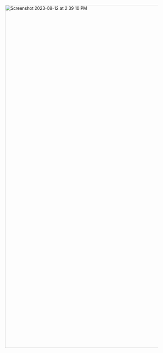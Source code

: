 <img width="1130" alt="Screenshot 2023-08-12 at 2 39 10 PM" src="https://github.com/shaheer100/Algorithm-Design-and-Data-Abstraction/assets/132164680/77956693-b646-42fb-b343-ddbdb8ca6dbf">
